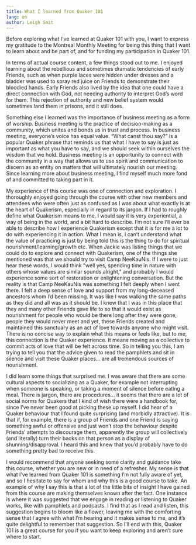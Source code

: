 ```yaml
---
title: What I learned from Quaker 101
lang: en
author: Leigh Smit
---
```

Before exploring what I’ve learned at Quaker 101 with you, I want to express my gratitude to the Montreal Monthly Meeting for being this thing that I want to learn about and be part of, and for funding my participation in Quaker 101.

In terms of actual course content, a few things stood out to me. I enjoyed learning about the rebellious and sometimes dramatic tendencies of early Friends, such as when purple laces were hidden under dresses and a bladder was used to spray red juice on Friends to demonstrate their bloodied hands. Early Friends also lived by the idea that one could have a direct connection with God, not needing authority to interpret God’s word for them. This rejection of authority and new belief system would sometimes land them in prisons, and it still does.

Something else I learned was the importance of business meeting as a form of worship. Business meeting is the practice of decision-making as a community, which unites and bonds us in trust and process. In business meeting, everyone’s voice has equal value. “What canst thou say?” is a popular Quaker phrase that reminds us that what I have to say is just as important as what you have to say, and we should seek within ourselves the wisdom that we hold. Business meeting is an opportunity to connect with the community in a way that allows us to use spirit and communication to discern as an entity on matters that will ultimately nourish our meeting. Since learning more about business meeting, I find myself much more fond of and committed to taking part in it.

My experience of this course was one of connection and exploration. I thoroughly enjoyed going through the course with other new members and attendees who were often just as confused as I was about what exactly is at the heart of Quakerism, especially in regard to its jargon. If I had to roughly define what Quakerism means to me, I would say it is very experiential, a way of being in the world, and a bit hard to describe. I’m not sure I’ll ever be able to describe how I experience Quakerism except that it is for me a lot to do with experiencing it in action. What I mean is, I can’t understand what the value of practicing is just by being told this is the thing to do for spiritual nourishment/learning/growth etc. When Jackie was listing things that we could do to explore and connect with Quakerism, one of the things she mentioned was that we should try to visit Camp NeeKauNis. If I were to just hear these words, I would think "well yes, spending time in nature with others whose values are similar sounds alright," and probably I would experience some sort of restoration or enlightening conversation. But the reality is that Camp NeeKauNis was something I felt deeply when I went there. I felt a deep sense of love and support from my long-deceased ancestors whom I’d been missing. It was like I was walking the same paths as they did and all was as it should be. I knew that I was in this place that they and many other Friends gave life to so that it would exist as nourishment for people who would be there long after they were gone, people they would never meet and yet, these Friends created and maintained this sanctuary as an act of love towards anyone who might visit. There is no concise way to explain what this means or feels like, but to me, this connection is the Quaker experience. It means moving as a collective to commit acts of love that will be felt across time. So in telling you this, I am trying to tell you that the advice given to read the pamphlets and sit in silence and visit these Quaker places… are all tremendous sources of nourishment.

I did learn some things that surprised me. I was aware that there are some cultural aspects to socializing as a Quaker, for example not interrupting when someone is speaking, or taking a moment of silence before eating a meal. There is jargon, there are procedures… it seems that there are a lot of social norms for Quakers that I kind of wish there were a handbook for, since I’ve never been good at picking these up myself. I did hear of a Quaker behaviour that I found quite surprising (and morbidly attractive). It is that if, for example, there is a group of Friends and one Friend is saying something awful or offensive and just won’t stop the behaviour despite Friends’ attempts to discourage them, apparently the group will collectively (and literally) turn their backs on that person as a display of shunning/disapproval. I heard this and knew that you’d probably have to do something pretty bad to receive this.  

I would recommend that anyone seeking some clarity and guidance take this course, whether you are new or in need of a refresher. My sense is that what I’ve learned from Quaker 101 is something I’m not fully aware of yet, and so I hesitate to say for whom and why this is a good course to take. An example of why I say this is that a lot of the little bits of insight I have gained from this course are making themselves known after the fact. One instance is where it was suggested that we engage in reading or listening to Quaker works, like with pamphlets and podcasts. I find that as I read and listen, this suggestion begins to bloom like a flower, leaving me with the comforting sense that I agree with what I’m hearing and it makes sense to me, and it’s quite delightful to remember that suggestion. So I’ll end with this, Quaker 101 is a great course for you if you want to keep exploring and aren’t sure where to start.
